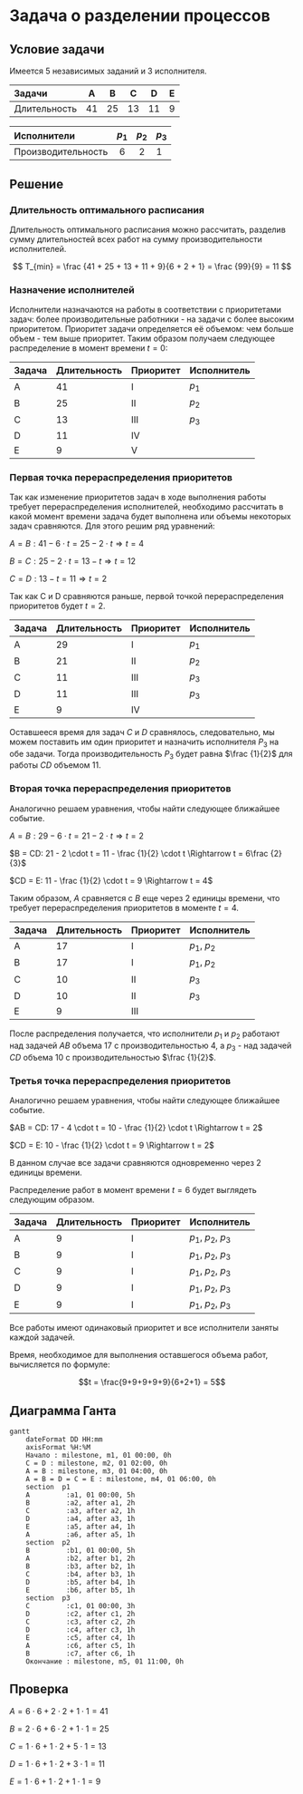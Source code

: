 # Задача о разделении процессов

## Условие задачи

Имеется 5 независимых заданий и 3 исполнителя.

| Задачи       | A  | B  | C  | D  | E |
|:-------------|:--:|:--:|:--:|:--:|---|
| Длительность | 41 | 25 | 13 | 11 | 9 |

| Исполнители        | $p_1$ | $p_2$ | $p_3$ |
|:-------------------|:-----:|:-----:|-------|
| Производительность | 6     | 2     | 1     |

## Решение
### Длительность оптимального расписания

Длительность оптимального расписания можно рассчитать, разделив сумму длительностей всех работ на сумму производительности исполнителей.  

$$  
T_{min} = \frac {41 + 25 + 13 + 11 + 9}{6 + 2 + 1} = \frac {99}{9} = 11
$$  

### Назначение исполнителей

Исполнители назначаются на работы в соответствии с приоритетами задач: более производительные работники - на задачи с более высоким приоритетом.  Приоритет задачи определяется её объемом: чем больше объем - тем выше приоритет. Таким образом получаем следующее распределение в момент времени $t=0$:

| Задача | Длительность | Приоритет | Исполнитель |
|--------|--------------|-----------|-------------|
| A      | 41           | I         | $p_1$       |
| B      | 25           | II        | $p_2$       |
| C      | 13           | III       | $p_3$       |
| D      | 11           | IV        |             |
| E      | 9            | V         |             |

### Первая точка перераспределения приоритетов

Так как изменение приоритетов задач в ходе выполнения работы требует перераспределения исполнителей, необходимо рассчитать в какой момент времени задача будет выполнена или объемы некоторых задач сравняются. Для этого решим ряд уравнений:

$A = B: 41-6 \cdot t = 25 - 2 \cdot t \Rightarrow t = 4$ 

$B = C: 25 - 2 \cdot t = 13 - t \Rightarrow t = 12$

$C = D: 13 - t = 11 \Rightarrow t = 2$

Так как C и D сравняются раньше, первой точкой перераспределения приоритетов будет $t=2$.

| Задача | Длительность | Приоритет | Исполнитель |
|--------|--------------|-----------|-------------|
| A      | 29           | I         | $p_1$       |
| B      | 21           | II        | $p_2$       |
| C      | 11           | III       | $p_3$       |
| D      | 11           | III       | $p_3$       |
| E      | 9            | IV        |             |

Оставшееся время для задач $C$ и $D$ сравнялось, следовательно, мы можем поставить им один приоритет и назначить исполнителя $P_3$ на обе задачи. Тогда производительность $P_3$ будет равна $\frac {1}{2}$ для работы $CD$ объемом $11$.  

### Вторая точка перераспределения приоритетов

Аналогично решаем уравнения, чтобы найти следующее ближайшее событие. 

$A = B: 29-6 \cdot t = 21 - 2 \cdot t \Rightarrow t = 2$

$B = CD: 21 - 2 \cdot t = 11 - \frac {1}{2} \cdot t \Rightarrow t = 6\frac {2}{3}$ 

$CD = E: 11 - \frac {1}{2} \cdot t  = 9 \Rightarrow t = 4$

Таким образом, $A$ сравняется с $B$ еще через 2 единицы времени, что требует перераспределения приоритетов в моменте $t=4$.

| Задача | Длительность | Приоритет | Исполнитель  |
|--------|--------------|-----------|--------------|
| A      | 17           | I         | $p_1$, $p_2$ |
| B      | 17           | I         | $p_1$, $p_2$ |
| C      | 10           | II        | $p_3$        |
| D      | 10           | II        | $p_3$        |
| E      | 9            | III       |              |

После распределения получается, что исполнители $p_1$ и $p_2$ работают над задачей $AB$ объема $17$ с производительностью $4$, а $p_3$ - над задачей $CD$ объема 10 с производительностью $\frac {1}{2}$.

### Третья точка перераспределения приоритетов

Аналогично решаем уравнения, чтобы найти следующее ближайшее событие. 

$AB = CD: 17 - 4 \cdot t  = 10 - \frac {1}{2} \cdot t \Rightarrow t = 2$

$CD = E: 10 - \frac {1}{2} \cdot t = 9 \Rightarrow t = 2$

В данном случае все задачи сравняются одновременно через 2 единицы времени. 

Распределение работ в момент времени $t=6$ будет выглядеть следующим образом. 

| Задача | Длительность | Приоритет | Исполнитель         |
|--------|--------------|-----------|---------------------|
| A      | 9            | I         | $p_1$, $p_2$, $p_3$ |
| B      | 9            | I         | $p_1$, $p_2$, $p_3$ |
| C      | 9            | I         | $p_1$, $p_2$, $p_3$ |
| D      | 9            | I         | $p_1$, $p_2$, $p_3$ |
| E      | 9            | I         | $p_1$, $p_2$, $p_3$ |

Все работы имеют одинаковый приоритет и все исполнители заняты каждой задачей. 

Время, необходимое для выполнения оставшегося объема работ, вычисляется по формуле:

$$t = \frac{9+9+9+9+9}{6+2+1} = 5$$

## Диаграмма Ганта
 

```mermaid
gantt
    dateFormat DD HH:mm    
    axisFormat %H:%M
    Начало : milestone, m1, 01 00:00, 0h
    C = D : milestone, m2, 01 02:00, 0h
    A = B : milestone, m3, 01 04:00, 0h
    A = B = D = C = E : milestone, m4, 01 06:00, 0h
    section  p1
    A         :a1, 01 00:00, 5h
    B         :a2, after a1, 2h
    C         :a3, after a2, 1h
    D         :a4, after a3, 1h
    E         :a5, after a4, 1h
    A         :a6, after a5, 1h
    section  p2
    B         :b1, 01 00:00, 5h
    A         :b2, after b1, 2h
    B         :b3, after b2, 1h
    C         :b4, after b3, 1h
    D         :b5, after b4, 1h
    E         :b6, after b5, 1h
    section  p3
    C         :c1, 01 00:00, 3h
    D         :c2, after c1, 2h
    C         :c3, after c2, 2h
    D         :c4, after c3, 1h
    E         :c5, after c4, 1h
    A         :c6, after c5, 1h
    B         :c7, after c6, 1h
    Окончание : milestone, m5, 01 11:00, 0h
```
## Проверка

$A = 6 \cdot 6 + 2 \cdot 2 + 1 \cdot 1 = 41$

$B = 2 \cdot 6 + 6 \cdot 2 + 1 \cdot 1 = 25$

$C = 1 \cdot 6 + 1 \cdot 2 + 5 \cdot 1 = 13$

$D = 1 \cdot 6 + 1 \cdot 2 + 3 \cdot 1 = 11$

$E = 1 \cdot 6 + 1 \cdot 2 + 1 \cdot 1 = 9$

